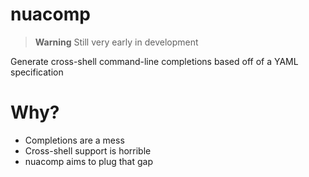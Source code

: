 # nuacomp

> **Warning**
> Still very early in development

Generate cross-shell command-line completions based off of a YAML specification

# Why?
- Completions are a mess
- Cross-shell support is horrible
- nuacomp aims to plug that gap
